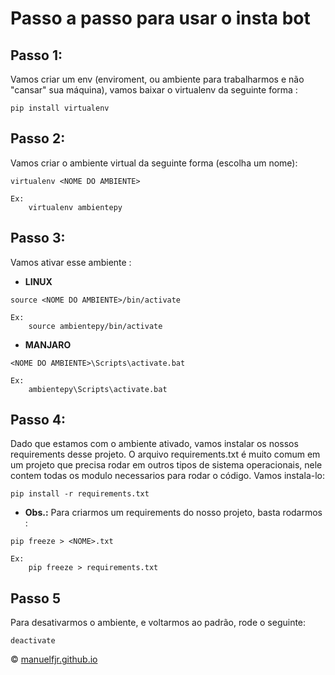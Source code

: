 # Passo a passo para usar o insta bot

## Passo 1:
Vamos criar um env (enviroment, ou ambiente para trabalharmos e não "cansar" sua máquina), vamos baixar o virtualenv da seguinte forma :
```
pip install virtualenv
```

## Passo 2:
Vamos criar o ambiente virtual da seguinte forma (escolha um nome):
```
virtualenv <NOME DO AMBIENTE> 

Ex: 
	virtualenv ambientepy
```

## Passo 3:
Vamos ativar esse ambiente :

* **LINUX**
```
source <NOME DO AMBIENTE>/bin/activate

Ex: 
	source ambientepy/bin/activate
```

* **MANJARO**
```
<NOME DO AMBIENTE>\Scripts\activate.bat

Ex:
	ambientepy\Scripts\activate.bat
```

## Passo 4:
Dado que estamos com o ambiente ativado, vamos instalar os nossos requirements desse projeto. O arquivo requirements.txt é muito comum em um projeto que precisa rodar em outros tipos de sistema operacionais, nele contem todas os modulo necessarios para rodar o código. Vamos instala-lo:
```
pip install -r requirements.txt
```
* **Obs.:** Para criarmos um requirements do nosso projeto, basta rodarmos :
```
pip freeze > <NOME>.txt

Ex:
	pip freeze > requirements.txt
```

## Passo 5
Para desativarmos o ambiente, e voltarmos ao padrão, rode o seguinte:
```
deactivate
```

© [manuelfjr.github.io](https://manuelfjr.github.io/)
